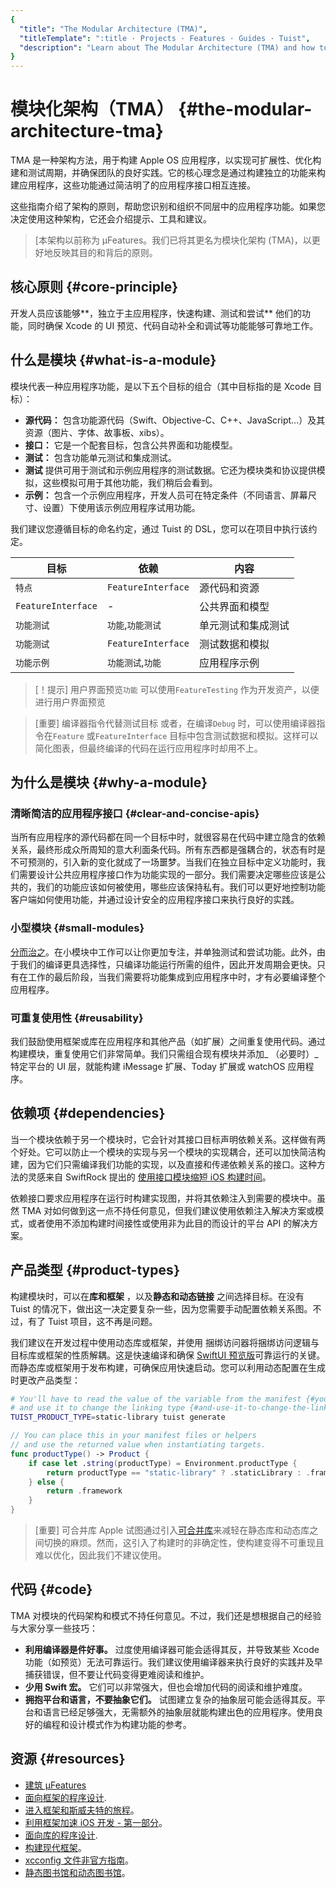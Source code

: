 ```yaml
---
{
  "title": "The Modular Architecture (TMA)",
  "titleTemplate": ":title · Projects · Features · Guides · Tuist",
  "description": "Learn about The Modular Architecture (TMA) and how to structure your projects using it."
}
---
```

# 模块化架构（TMA） {#the-modular-architecture-tma}

TMA 是一种架构方法，用于构建 Apple OS
应用程序，以实现可扩展性、优化构建和测试周期，并确保团队的良好实践。它的核心理念是通过构建独立的功能来构建应用程序，这些功能通过简洁明了的应用程序接口相互连接。

这些指南介绍了架构的原则，帮助您识别和组织不同层中的应用程序功能。如果您决定使用这种架构，它还会介绍提示、工具和建议。

> [本架构以前称为 µFeatures。我们已将其更名为模块化架构 (TMA)，以更好地反映其目的和背后的原则。

## 核心原则 {#core-principle}

开发人员应该能够**，独立于主应用程序，快速构建、测试和尝试** 他们的功能，同时确保 Xcode 的 UI 预览、代码自动补全和调试等功能能够可靠地工作。

## 什么是模块 {#what-is-a-module}

模块代表一种应用程序功能，是以下五个目标的组合（其中目标指的是 Xcode 目标）：

- **源代码：** 包含功能源代码（Swift、Objective-C、C++、JavaScript...）及其资源（图片、字体、故事板、xibs）。
- **接口：** 它是一个配套目标，包含公共界面和功能模型。
- **测试：** 包含功能单元测试和集成测试。
- **测试** 提供可用于测试和示例应用程序的测试数据。它还为模块类和协议提供模拟，这些模拟可用于其他功能，我们稍后会看到。
- **示例：** 包含一个示例应用程序，开发人员可在特定条件（不同语言、屏幕尺寸、设置）下使用该示例应用程序试用功能。

我们建议您遵循目标的命名约定，通过 Tuist 的 DSL，您可以在项目中执行该约定。

| 目标                 | 依赖                 | 内容        |
| ------------------ | ------------------ | --------- |
| `特点`               | `FeatureInterface` | 源代码和资源    |
| `FeatureInterface` | -                  | 公共界面和模型   |
| `功能测试`             | `功能`,`功能测试`        | 单元测试和集成测试 |
| `功能测试`             | `FeatureInterface` | 测试数据和模拟   |
| `功能示例`             | `功能测试`,`功能`        | 应用程序示例    |

> [！提示] 用户界面预览`功能` 可以使用`FeatureTesting` 作为开发资产，以便进行用户界面预览

> [重要] 编译器指令代替测试目标 或者，在编译`Debug` 时，可以使用编译器指令在`Feature` 或`FeatureInterface`
> 目标中包含测试数据和模拟。这样可以简化图表，但最终编译的代码在运行应用程序时却用不上。

## 为什么是模块 {#why-a-module}

### 清晰简洁的应用程序接口 {#clear-and-concise-apis}

当所有应用程序的源代码都在同一个目标中时，就很容易在代码中建立隐含的依赖关系，最终形成众所周知的意大利面条代码。所有东西都是强耦合的，状态有时是不可预测的，引入新的变化就成了一场噩梦。当我们在独立目标中定义功能时，我们需要设计公共应用程序接口作为功能实现的一部分。我们需要决定哪些应该是公共的，我们的功能应该如何被使用，哪些应该保持私有。我们可以更好地控制功能客户端如何使用功能，并通过设计安全的应用程序接口来执行良好的实践。

### 小型模块 {#small-modules}

[分而治之](https://en.wikipedia.org/wiki/Divide_and_conquer)。在小模块中工作可以让你更加专注，并单独测试和尝试功能。此外，由于我们的编译更具选择性，只编译功能运行所需的组件，因此开发周期会更快。只有在工作的最后阶段，当我们需要将功能集成到应用程序中时，才有必要编译整个应用程序。

### 可重复使用性 {#reusability}

我们鼓励使用框架或库在应用程序和其他产品（如扩展）之间重复使用代码。通过构建模块，重复使用它们非常简单。我们只需组合现有模块并添加_ （必要时）_ 特定平台的
UI 层，就能构建 iMessage 扩展、Today 扩展或 watchOS 应用程序。

## 依赖项 {#dependencies｝

当一个模块依赖于另一个模块时，它会针对其接口目标声明依赖关系。这样做有两个好处。它可以防止一个模块的实现与另一个模块的实现耦合，还可以加快简洁构建，因为它们只需编译我们功能的实现，以及直接和传递依赖关系的接口。这种方法的灵感来自
SwiftRock 提出的 [使用接口模块缩短 iOS
构建时间](https://swiftrocks.com/reducing-ios-build-times-by-using-interface-targets)。

依赖接口要求应用程序在运行时构建实现图，并将其依赖注入到需要的模块中。虽然 TMA
对如何做到这一点不持任何意见，但我们建议使用依赖注入解决方案或模式，或者使用不添加构建时间接性或使用非为此目的而设计的平台 API 的解决方案。

## 产品类型 {#product-types｝

构建模块时，可以在**库和框架** ，以及**静态和动态链接** 之间选择目标。在没有 Tuist
的情况下，做出这一决定要复杂一些，因为您需要手动配置依赖关系图。不过，有了 Tuist 项目，这不再是问题。

我们建议在开发过程中使用动态库或框架，并使用
<LocalizedLink href="/guides/features/projects/synthesized-files#bundle-accessors">捆绑访问器</LocalizedLink>将捆绑访问逻辑与目标库或框架的性质解耦。这是快速编译和确保
[SwiftUI
预览版](https://developer.apple.com/documentation/swiftui/previews-in-xcode)可靠运行的关键。而静态库或框架用于发布构建，可确保应用快速启动。您可以利用<LocalizedLink href="/guides/features/projects/dynamic-configuration#configuration-through-environment-variables">动态配置</LocalizedLink>在生成时更改产品类型：

```bash
# You'll have to read the value of the variable from the manifest {#youll-have-to-read-the-value-of-the-variable-from-the-manifest}
# and use it to change the linking type {#and-use-it-to-change-the-linking-type}
TUIST_PRODUCT_TYPE=static-library tuist generate
```

```swift
// You can place this in your manifest files or helpers
// and use the returned value when instantiating targets.
func productType() -> Product {
    if case let .string(productType) = Environment.productType {
        return productType == "static-library" ? .staticLibrary : .framework
    } else {
        return .framework
    }
}
```


> [重要] 可合并库 Apple
> 试图通过引入[可合并库](https://developer.apple.com/documentation/xcode/configuring-your-project-to-use-mergeable-libraries)来减轻在静态库和动态库之间切换的麻烦。然而，这引入了构建时的非确定性，使构建变得不可重现且难以优化，因此我们不建议使用。

## 代码 {#code}

TMA 对模块的代码架构和模式不持任何意见。不过，我们还是想根据自己的经验与大家分享一些技巧：

- **利用编译器是件好事。** 过度使用编译器可能会适得其反，并导致某些 Xcode
  功能（如预览）无法可靠运行。我们建议使用编译器来执行良好的实践并及早捕获错误，但不要让代码变得更难阅读和维护。
- **少用 Swift 宏。** 它们可以非常强大，但也会增加代码的阅读和维护难度。
- **拥抱平台和语言，不要抽象它们。**
  试图建立复杂的抽象层可能会适得其反。平台和语言已经足够强大，无需额外的抽象层就能构建出色的应用程序。使用良好的编程和设计模式作为构建功能的参考。

## 资源 {#resources｝

- [建筑 µFeatures](https://speakerdeck.com/pepibumur/building-ufeatures)
- [面向框架的程序设计](https://speakerdeck.com/pepibumur/framework-oriented-programming-mobilization-dot-pl).
- [进入框架和斯威夫特的旅程](https://speakerdeck.com/pepibumur/a-journey-into-frameworks-and-swift)。
- [利用框架加速 iOS 开发 -
  第一部分](https://developers.soundcloud.com/blog/leveraging-frameworks-to-speed-up-our-development-on-ios-part-1)。
- [面向库的程序设计](https://academy.realm.io/posts/justin-spahr-summers-library-oriented-programming/).
- [构建现代框架](https://developer.apple.com/videos/play/wwdc2014/416/)。
- [xcconfig 文件非官方指南](https://pewpewthespells.com/blog/xcconfig_guide.html)。
- [静态图书馆和动态图书馆](https://pewpewthespells.com/blog/static_and_dynamic_libraries.html)。
